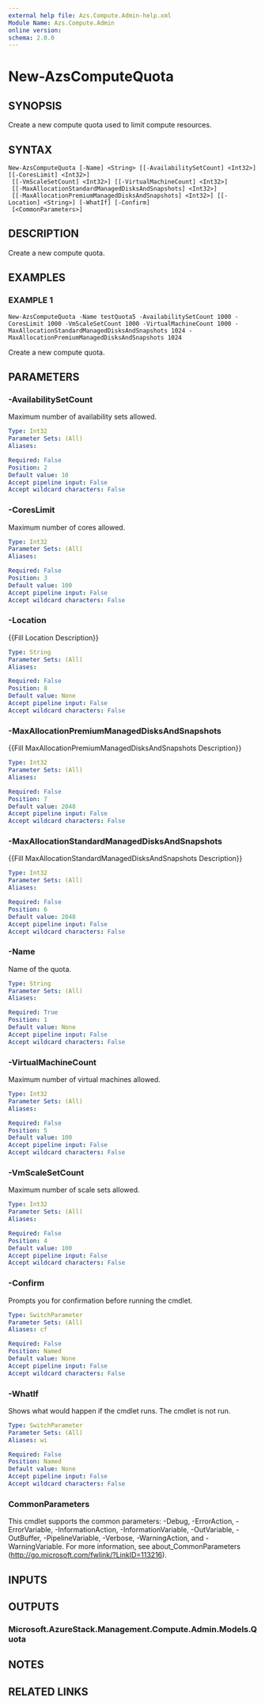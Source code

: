 ```yaml
---
external help file: Azs.Compute.Admin-help.xml
Module Name: Azs.Compute.Admin
online version:
schema: 2.0.0
---
```


# New-AzsComputeQuota

## SYNOPSIS
Create a new compute quota used to limit compute resources.

## SYNTAX

```
New-AzsComputeQuota [-Name] <String> [[-AvailabilitySetCount] <Int32>] [[-CoresLimit] <Int32>]
 [[-VmScaleSetCount] <Int32>] [[-VirtualMachineCount] <Int32>]
 [[-MaxAllocationStandardManagedDisksAndSnapshots] <Int32>]
 [[-MaxAllocationPremiumManagedDisksAndSnapshots] <Int32>] [[-Location] <String>] [-WhatIf] [-Confirm]
 [<CommonParameters>]
```

## DESCRIPTION
Create a new compute quota.

## EXAMPLES

### EXAMPLE 1
```
New-AzsComputeQuota -Name testQuota5 -AvailabilitySetCount 1000 -CoresLimit 1000 -VmScaleSetCount 1000 -VirtualMachineCount 1000 -MaxAllocationStandardManagedDisksAndSnapshots 1024 -MaxAllocationPremiumManagedDisksAndSnapshots 1024
```

Create a new compute quota.

## PARAMETERS

### -AvailabilitySetCount
Maximum number of availability sets allowed.

```yaml
Type: Int32
Parameter Sets: (All)
Aliases:

Required: False
Position: 2
Default value: 10
Accept pipeline input: False
Accept wildcard characters: False
```

### -CoresLimit
Maximum number of cores allowed.

```yaml
Type: Int32
Parameter Sets: (All)
Aliases:

Required: False
Position: 3
Default value: 100
Accept pipeline input: False
Accept wildcard characters: False
```

### -Location
{{Fill Location Description}}

```yaml
Type: String
Parameter Sets: (All)
Aliases:

Required: False
Position: 8
Default value: None
Accept pipeline input: False
Accept wildcard characters: False
```

### -MaxAllocationPremiumManagedDisksAndSnapshots
{{Fill MaxAllocationPremiumManagedDisksAndSnapshots Description}}

```yaml
Type: Int32
Parameter Sets: (All)
Aliases:

Required: False
Position: 7
Default value: 2048
Accept pipeline input: False
Accept wildcard characters: False
```

### -MaxAllocationStandardManagedDisksAndSnapshots
{{Fill MaxAllocationStandardManagedDisksAndSnapshots Description}}

```yaml
Type: Int32
Parameter Sets: (All)
Aliases:

Required: False
Position: 6
Default value: 2048
Accept pipeline input: False
Accept wildcard characters: False
```

### -Name
Name of the quota.

```yaml
Type: String
Parameter Sets: (All)
Aliases:

Required: True
Position: 1
Default value: None
Accept pipeline input: False
Accept wildcard characters: False
```

### -VirtualMachineCount
Maximum number of virtual machines allowed.

```yaml
Type: Int32
Parameter Sets: (All)
Aliases:

Required: False
Position: 5
Default value: 100
Accept pipeline input: False
Accept wildcard characters: False
```

### -VmScaleSetCount
Maximum number of scale sets allowed.

```yaml
Type: Int32
Parameter Sets: (All)
Aliases:

Required: False
Position: 4
Default value: 100
Accept pipeline input: False
Accept wildcard characters: False
```

### -Confirm
Prompts you for confirmation before running the cmdlet.

```yaml
Type: SwitchParameter
Parameter Sets: (All)
Aliases: cf

Required: False
Position: Named
Default value: None
Accept pipeline input: False
Accept wildcard characters: False
```

### -WhatIf
Shows what would happen if the cmdlet runs.
The cmdlet is not run.

```yaml
Type: SwitchParameter
Parameter Sets: (All)
Aliases: wi

Required: False
Position: Named
Default value: None
Accept pipeline input: False
Accept wildcard characters: False
```

### CommonParameters
This cmdlet supports the common parameters: -Debug, -ErrorAction, -ErrorVariable, -InformationAction, -InformationVariable, -OutVariable, -OutBuffer, -PipelineVariable, -Verbose, -WarningAction, and -WarningVariable. For more information, see about_CommonParameters (http://go.microsoft.com/fwlink/?LinkID=113216).

## INPUTS

## OUTPUTS

### Microsoft.AzureStack.Management.Compute.Admin.Models.Quota
## NOTES

## RELATED LINKS
